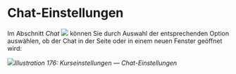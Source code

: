 # Chat-Einstellungen

Im Abschnitt _Chat_ ![](../../.gitbook/assets/graphics326.png) können Sie durch Auswahl der entsprechenden Option auswählen, ob der Chat in der Seite oder in einem neuen Fenster geöffnet wird:

![](../../.gitbook/assets/images245.png)_Illustration 176: Kurseinstellungen — Chat-Einstellungen_